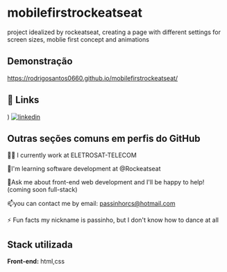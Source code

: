 # mobilefirstrockeatseat
 project idealized by rockeatseat, creating a page with different settings for screen sizes, moblie first concept and animations
## Demonstração
https://rodrigosantos0660.github.io/mobilefirstrockeatseat/


## 🔗 Links
)
[![linkedin](https://img.shields.io/badge/linkedin-0A66C2?style=for-the-badge&logo=linkedin&logoColor=white)](https://www.linkedin.com/in/rodrigo-santos-807430235/)



## Outras seções comuns em perfis do GitHub
👩‍💻 I currently work at ELETROSAT-TELECOM

🧠I'm learning software development at @Rockeatseat

💬Ask me about front-end web development and I'll be happy to help!(coming soon full-stack)

📫you can contact me by email: passinhorcs@hotmail.com
 
⚡️ Fun facts my nickname is passinho, but I don't know how to dance at all

## Stack utilizada

**Front-end:** html,css



